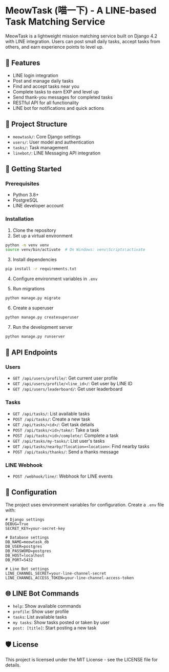 # MeowTask (喵一下) - A LINE-based Task Matching Service

MeowTask is a lightweight mission matching service built on Django 4.2 with LINE integration. Users can post small daily tasks, accept tasks from others, and earn experience points to level up.

## 🌟 Features

- LINE login integration
- Post and manage daily tasks
- Find and accept tasks near you
- Complete tasks to earn EXP and level up
- Send thank-you messages for completed tasks
- RESTful API for all functionality
- LINE bot for notifications and quick actions

## 🧱 Project Structure

- `meowtask/`: Core Django settings
- `users/`: User model and authentication
- `tasks/`: Task management
- `linebot/`: LINE Messaging API integration

## 🚀 Getting Started

### Prerequisites

- Python 3.8+
- PostgreSQL
- LINE developer account

### Installation

1. Clone the repository
2. Set up a virtual environment

```bash
python -m venv venv
source venv/bin/activate  # On Windows: venv\Scripts\activate
```

3. Install dependencies

```bash
pip install -r requirements.txt
```

4. Configure environment variables in `.env`

5. Run migrations

```bash
python manage.py migrate
```

6. Create a superuser

```bash
python manage.py createsuperuser
```

7. Run the development server

```bash
python manage.py runserver
```

## 🧪 API Endpoints

### Users

- `GET /api/users/profile/`: Get current user profile
- `GET /api/users/profile/<line_id>/`: Get user by LINE ID
- `GET /api/users/leaderboard/`: Get user leaderboard

### Tasks

- `GET /api/tasks/`: List available tasks
- `POST /api/tasks/`: Create a new task
- `GET /api/tasks/<id>/`: Get task details
- `POST /api/tasks/<id>/take/`: Take a task
- `POST /api/tasks/<id>/complete/`: Complete a task
- `GET /api/tasks/my-tasks/`: List user's tasks
- `GET /api/tasks/nearby/?location=<location>`: Find nearby tasks
- `POST /api/tasks/thanks/`: Send a thanks message

### LINE Webhook

- `POST /webhook/line/`: Webhook for LINE events

## 🔧 Configuration

The project uses environment variables for configuration. Create a `.env` file with:

```
# Django settings
DEBUG=True
SECRET_KEY=your-secret-key

# Database settings
DB_NAME=meowtask_db
DB_USER=postgres
DB_PASSWORD=postgres
DB_HOST=localhost
DB_PORT=5432

# Line Bot settings
LINE_CHANNEL_SECRET=your-line-channel-secret
LINE_CHANNEL_ACCESS_TOKEN=your-line-channel-access-token
```

## 🌐 LINE Bot Commands

- `help`: Show available commands
- `profile`: Show user profile
- `tasks`: List available tasks
- `my tasks`: Show tasks posted or taken by user
- `post: [title]`: Start posting a new task

## 🛡️ License

This project is licensed under the MIT License - see the LICENSE file for details.
